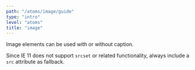 ```yaml
---
path: "/atoms/image/guide"
type: "intro"
level: "atoms"
title: "image"
---
```


Image elements can be used with or without caption.

<div class="frontend-kit__notification a-notification -neutral"><i class="a-ui-icon a-ui-icon--ui-ic-info"></i><div class="a-notification__content">
    Since IE 11 does not support <code>srcset</code> or related functionality, always include a <code>src</code> attribute as fallback.
</div></div>
